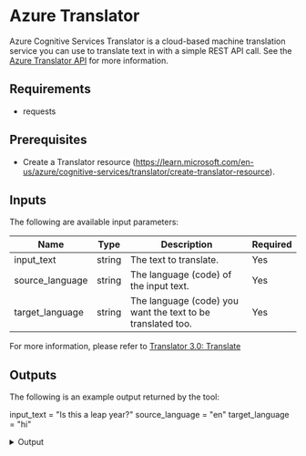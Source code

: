 # Azure Translator

Azure Cognitive Services Translator is a cloud-based machine translation service you can use to translate text in with a simple REST API call. See the [Azure Translator API](https://learn.microsoft.com/en-us/azure/cognitive-services/translator/) for more information.

## Requirements
- requests

## Prerequisites
- Create a Translator resource (https://learn.microsoft.com/en-us/azure/cognitive-services/translator/create-translator-resource).

## Inputs

The following are available input parameters:

| Name | Type | Description | Required |
| ---- | ---- | ----------- | -------- |
| input_text | string | The text to translate. | Yes |
| source_language | string | The language (code) of the input text. | Yes |
| target_language | string | The language (code) you want the text to be translated too. | Yes |

For more information, please refer to [Translator 3.0: Translate](https://learn.microsoft.com/en-us/azure/cognitive-services/translator/reference/v3-0-translate#required-parameters)


## Outputs

The following is an example output returned by the tool:

input_text = "Is this a leap year?"
source_language = "en"
target_language = "hi"


<details>
  <summary>Output</summary>

```
क्या यह एक छलांग वर्ष है?
```
</details>
